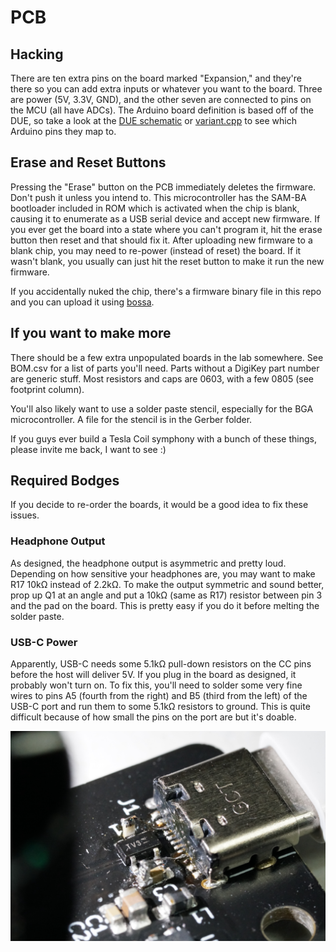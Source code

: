 # PCB

## Hacking
There are ten extra pins on the board marked "Expansion," and they're there so you can add extra inputs or whatever you want to the board. Three are power (5V, 3.3V, GND), and the other seven are connected to pins on the MCU (all have ADCs). The Arduino board definition is based off of the DUE, so take a look at the [DUE schematic](https://www.arduino.cc/en/uploads/Main/arduino-Due-schematic.pdf) or [variant.cpp](https://github.com/ucsbieee/ArduinoCore-SAM3A4C/blob/master/variants/arduino_due_x/variant.cpp) to see which Arduino pins they map to.

## Erase and Reset Buttons
Pressing the "Erase" button on the PCB immediately deletes the firmware. Don't push it unless you intend to. This microcontroller has the SAM-BA bootloader included in ROM which is activated when the chip is blank, causing it to enumerate as a USB serial device and accept new firmware. If you ever get the board into a state where you can't program it, hit the erase button then reset and that should fix it. After uploading new firmware to a blank chip, you may need to re-power (instead of reset) the board. If it wasn't blank, you usually can just hit the reset button to make it run the new firmware.

If you accidentally nuked the chip, there's a firmware binary file in this repo and you can upload it using [bossa](https://github.com/shumatech/BOSSA/releases).

## If you want to make more

There should be a few extra unpopulated boards in the lab somewhere. See BOM.csv for a list of parts you'll need. Parts without a DigiKey part number are generic stuff. Most resistors and caps are 0603, with a few 0805 (see footprint column).

You'll also likely want to use a solder paste stencil, especially for the BGA microcontroller. A file for the stencil is in the Gerber folder.

If you guys ever build a Tesla Coil symphony with a bunch of these things, please invite me back, I want to see :)

## Required Bodges

If you decide to re-order the boards, it would be a good idea to fix these issues.

### Headphone Output
As designed, the headphone output is asymmetric and pretty loud. Depending on how sensitive your headphones are, you may want to make R17 10kΩ instead of 2.2kΩ. To make the output symmetric and sound better, prop up Q1 at an angle and put a 10kΩ (same as R17) resistor between pin 3 and the pad on the board. This is pretty easy if you do it before melting the solder paste.

### USB-C Power
Apparently, USB-C needs some 5.1kΩ pull-down resistors on the CC pins before the host will deliver 5V. If you plug in the board as designed, it probably won't turn on. To fix this, you'll need to solder some very fine wires to pins A5 (fourth from the right) and B5 (third from the left) of the USB-C port and run them to some 5.1kΩ resistors to ground. This is quite difficult because of how small the pins on the port are but it's doable.

![USB C Power Hack](USB-C-power-hack.jpg)
